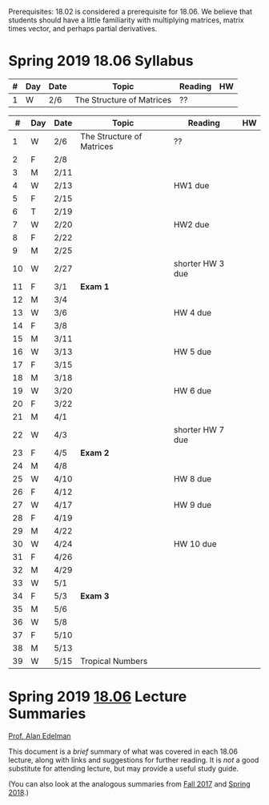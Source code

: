 Prerequisites: 18.02 is considered a prerequisite for 18.06.  We believe that students should have a little familiarity with multiplying matrices, matrix times vector, and perhaps partial derivatives.  

# Spring 2019 18.06 Syllabus <br>
|#|Day| Date |  Topic | Reading| HW |
|-|-|------|------|-----|--|
|1| W|2/6|  The Structure of Matrices | ??|



|#|Day| Date |  Topic | Reading| HW |
|-|-|------|------|-----|--|
|1| W|2/6|  The Structure of Matrices | ??|
|	2	|	F	|	2/8	|
|	3	|	M	|	2/11	|
|	4	|	W	|	2/13	|| HW1 due |
|	5	|	F	|	2/15	|
|	6	|	T	|	2/19	|
|	7	|	W	|	2/20	||HW2 due |
|	8	|	F	|	2/22	|
|	9	|	M	|	2/25	|
|	10	|	W	|	2/27	||shorter HW 3 due|
|	11	|	F	|	3/1	| **Exam 1** |
|	12	|	M	|	3/4	|
|	13	|	W	|	3/6	||HW 4 due|
|	14	|	F	|	3/8	|
|	15	|	M	|	3/11	|
|	16	|	W	|	3/13	||HW 5 due|
|	17	|	F	|	3/15	|
|	18	|	M	|	3/18	|
|	19	|	W	|	3/20	||HW 6 due|
|	20	|	F	|	3/22	|
|	21	|	M	|	4/1	|
|	22	|	W	|	4/3	||shorter HW 7 due|
|	23	|	F	|	4/5	| **Exam 2**|
|	24	|	M	|	4/8	|
|	25	|	W	|	4/10	||HW 8 due|
|	26	|	F	|	4/12	|
|	27	|	W	|	4/17	||HW 9 due|
|	28	|	F	|	4/19	|
|	29	|	M	|	4/22	|
|	30	|	W	|	4/24	||HW 10 due|
|	31	|	F	|	4/26	|
|	32	|	M	|	4/29	|
|	33	|	W	|	5/1	|
|	34	|	F	|	5/3	|**Exam 3** |
|	35	|	M	|	5/6	|
|	36	|	W	|	5/8	|
|	37	|	F	|	5/10	|
|	38	|	M	|	5/13	|
|	39	|	W	|	5/15	| Tropical Numbers |




# Spring 2019 [18.06](https://web.mit.edu/18.06/www/) Lecture Summaries <br>
 [Prof. Alan Edelman](http://math.mit.edu/~edelman)

This document is a *brief* summary of what was covered in each 18.06
lecture, along with links and suggestions for further reading.  It is
*not* a good substitute for attending lecture, but may provide a
useful study guide.

(You can also look at the analogous summaries from [Fall 2017](https://github.com/stevengj/1806/blob/fall17/summaries.md) and [Spring 2018](https://github.com/stevengj/1806/blob/spring18/summaries.md).)

